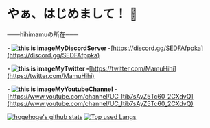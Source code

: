 # やぁ、はじめまして！ 👋

───hihimamuの所在───

**- ![this is image](https://cdn.discordapp.com/attachments/1032992426706599959/1062045193408360639/NewCommunityLogo.png)MyDiscordServer -**[https://discord.gg/SEDFAfppka](https://discord.gg/SEDFAfppka)

**- ![this is image](https://cdn.discordapp.com/attachments/1032992426706599959/1062045370684805220/002.png)MyTwitter -**[https://twitter.com/MamuHihi](https://twitter.com/MamuHihi)

**- ![this is image](https://cdn.discordapp.com/attachments/1032992426706599959/1062045477064953946/42507818_220x259.png)MyYoutubeChannel -**[https://www.youtube.com/channel/UC_ltib7sAyZ5Tc60_2CXdvQ](https://www.youtube.com/channel/UC_ltib7sAyZ5Tc60_2CXdvQ)

[![hogehoge's github stats](https://github-readme-stats.vercel.app/api?username=hihimamuLab&hide=contribs&count_private=true&show_icons=true&theme=tokyonight)](https://github.com/hihimamuLab/)
[![Top used Langs](https://github-readme-stats.vercel.app/api/top-langs/?username=hihimamuLab&layout=compact&theme=tokyonight)](https://github.com/hihimamuLab/)
